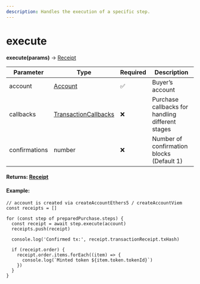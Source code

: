 ```yaml
---
description: Handles the execution of a specific step.
---
```


# execute

**execute(params)** → [Receipt](../../reference/receipt.md)

| Parameter     | Type                                                            | Required | Description                                      |
| ------------- | --------------------------------------------------------------- | -------- | ------------------------------------------------ |
| account       | [Account](../../reference/account.md)                           | ✅        | Buyer’s account                                  |
| callbacks     | [TransactionCallbacks](../../reference/transactioncallbacks.md) | ❌        | Purchase callbacks for handling different stages |
| confirmations | number                                                          | ❌        | Number of confirmation blocks (Default 1)        |

#### Returns: [Receipt](../../reference/receipt.md)

#### Example:

```tsx
// account is created via createAccountEthers5 / createAccountViem
const receipts = []

for (const step of preparedPurchase.steps) {
  const receipt = await step.execute(account)
  receipts.push(receipt)

  console.log('Confirmed tx:', receipt.transactionReceipt.txHash)

  if (receipt.order) {
    receipt.order.items.forEach((item) => {
      console.log(`Minted token ${item.token.tokenId}`)
    })
  }
}
```
